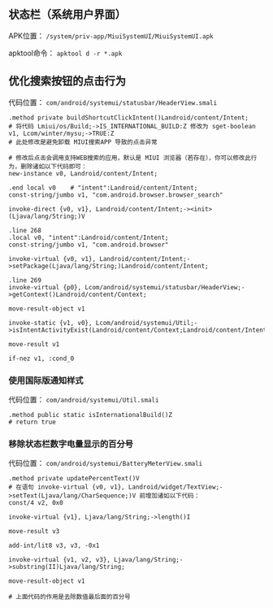 ## 状态栏（系统用户界面）
APK位置： `/system/priv-app/MiuiSystemUI/MiuiSystemUI.apk`

apktool命令： `apktool d -r *.apk`

## 优化搜索按钮的点击行为
代码位置： `com/android/systemui/statusbar/HeaderView.smali`
```
.method private buildShortcutClickIntent()Landroid/content/Intent;
# 将代码 Lmiui/os/Build;->IS_INTERNATIONAL_BUILD:Z 修改为 sget-boolean v1, Lcom/winter/mysu;->TRUE:Z
# 此处修改是避免卸载 MIUI搜索APP 导致的点击异常

# 修改后点击会调用支持WEB搜索的应用，默认是 MIUI 浏览器（若存在），你可以修改此行为，删除诸如以下代码即可：
new-instance v0, Landroid/content/Intent;

.end local v0    # "intent":Landroid/content/Intent;
const-string/jumbo v1, "com.android.browser.browser_search"

invoke-direct {v0, v1}, Landroid/content/Intent;-><init>(Ljava/lang/String;)V

.line 268
.local v0, "intent":Landroid/content/Intent;
const-string/jumbo v1, "com.android.browser"

invoke-virtual {v0, v1}, Landroid/content/Intent;->setPackage(Ljava/lang/String;)Landroid/content/Intent;

.line 269
invoke-virtual {p0}, Lcom/android/systemui/statusbar/HeaderView;->getContext()Landroid/content/Context;

move-result-object v1

invoke-static {v1, v0}, Lcom/android/systemui/Util;->isIntentActivityExist(Landroid/content/Context;Landroid/content/Intent;)Z

move-result v1

if-nez v1, :cond_0
```

### 使用国际版通知样式
代码位置： `com/android/systemui/Util.smali`
```
.method public static isInternationalBuild()Z
# return true
```

### 移除状态栏数字电量显示的百分号
代码位置： `com/android/systemui/BatteryMeterView.smali`
```
.method private updatePercentText()V
# 在语句 invoke-virtual {v0, v1}, Landroid/widget/TextView;->setText(Ljava/lang/CharSequence;)V 前增加诸如以下代码：
const/4 v2, 0x0

invoke-virtual {v1}, Ljava/lang/String;->length()I

move-result v3

add-int/lit8 v3, v3, -0x1

invoke-virtual {v1, v2, v3}, Ljava/lang/String;->substring(II)Ljava/lang/String;

move-result-object v1

# 上面代码的作用是去除数值最后面的百分号
```
